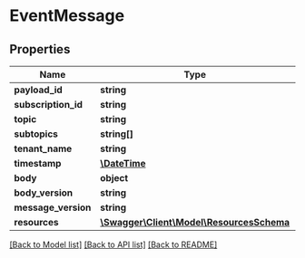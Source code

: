 # EventMessage

## Properties
Name | Type | Description | Notes
------------ | ------------- | ------------- | -------------
**payload_id** | **string** |  | [optional] 
**subscription_id** | **string** |  | [optional] 
**topic** | **string** |  | [optional] 
**subtopics** | **string[]** |  | [optional] 
**tenant_name** | **string** |  | [optional] 
**timestamp** | [**\DateTime**](\DateTime.md) |  | [optional] 
**body** | **object** |  | [optional] 
**body_version** | **string** |  | [optional] 
**message_version** | **string** |  | [optional] 
**resources** | [**\Swagger\Client\Model\ResourcesSchema**](ResourcesSchema.md) |  | [optional] 

[[Back to Model list]](../README.md#documentation-for-models) [[Back to API list]](../README.md#documentation-for-api-endpoints) [[Back to README]](../README.md)


